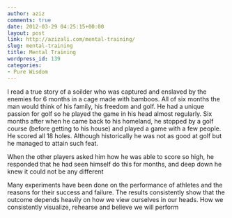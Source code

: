 ```yaml
---
author: aziz
comments: true
date: 2012-03-29 04:25:15+00:00
layout: post
link: http://azizali.com/mental-training/
slug: mental-training
title: Mental Training
wordpress_id: 139
categories:
- Pure Wisdom
---
```


I read a true story of a soilder who was captured and enslaved by the enemies for 6 months in a cage made with bamboos. All of six months the man would think of his family, his freedom and golf. He had a unique passion for golf so he played the game in his head almost regularly. Six months after when he came back to his homeland, he stopped by a golf course (before getting to his house) and played a game with a few people. He scored all 18 holes. Although historically he was not as good at golf but he managed to attain such feat.

When the other players asked him how he was able to score so high, he responded that he had seen himself do this for months, and deep down he knew it could not be any different

Many experiments have been done on the performance of athletes and the reasons for their success and failure. The results consistently show that the outcome depends heavily on how we view ourselves in our heads. How we consistently visualize, rehearse and believe we will perform
